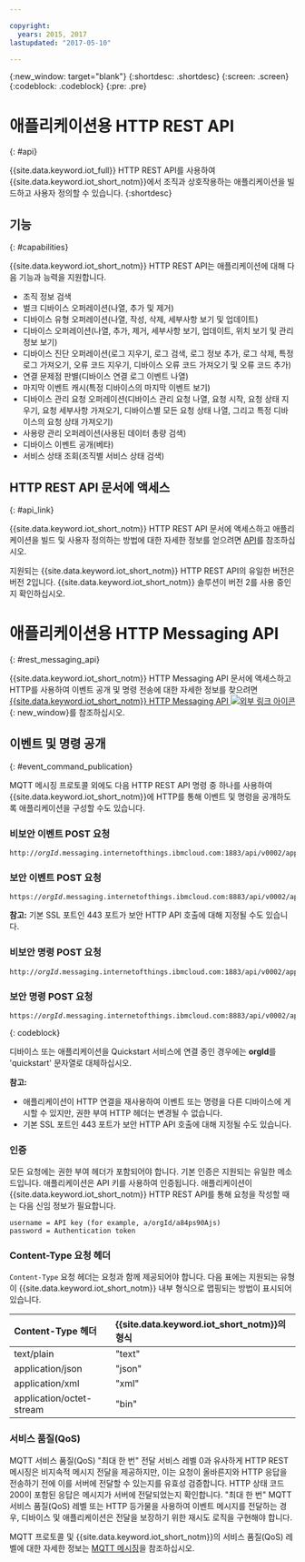 ```yaml
---

copyright:
  years: 2015, 2017
lastupdated: "2017-05-10"

---
```


{:new_window: target="blank"}
{:shortdesc: .shortdesc}
{:screen: .screen}
{:codeblock: .codeblock}
{:pre: .pre}

# 애플리케이션용 HTTP REST API
{: #api}

{{site.data.keyword.iot_full}} HTTP REST API를 사용하여 {{site.data.keyword.iot_short_notm}}에서 조직과 상호작용하는 애플리케이션을 빌드하고 사용자 정의할 수 있습니다.
{:shortdesc}

## 기능
{: #capabilities}

{{site.data.keyword.iot_short_notm}} HTTP REST API는 애플리케이션에 대해 다음 기능과 능력을 지원합니다. 

- 조직 정보 검색
- 벌크 디바이스 오퍼레이션(나열, 추가 및 제거)
- 디바이스 유형 오퍼레이션(나열, 작성, 삭제, 세부사항 보기 및 업데이트)
- 디바이스 오퍼레이션(나열, 추가, 제거, 세부사항 보기, 업데이트, 위치 보기 및 관리 정보 보기)
- 디바이스 진단 오퍼레이션(로그 지우기, 로그 검색, 로그 정보 추가, 로그 삭제, 특정 로그 가져오기, 오류 코드 지우기, 디바이스 오류 코드 가져오기 및 오류 코드 추가)
- 연결 문제점 판별(디바이스 연결 로그 이벤트 나열)
- 마지막 이벤트 캐시(특정 디바이스의 마지막 이벤트 보기)
- 디바이스 관리 요청 오퍼레이션(디바이스 관리 요청 나열, 요청 시작, 요청 상태 지우기, 요청 세부사항 가져오기, 디바이스별 모든 요청 상태 나열, 그리고 특정 디바이스의 요청 상태 가져오기)
- 사용량 관리 오퍼레이션(사용된 데이터 총량 검색)
- 디바이스 이벤트 공개(베타)
- 서비스 상태 조회(조직별 서비스 상태 검색)

## HTTP REST API 문서에 액세스
{: #api_link}

{{site.data.keyword.iot_short_notm}} HTTP REST API 문서에 액세스하고 애플리케이션을 빌드 및 사용자 정의하는 방법에 대한 자세한 정보를 얻으려면 [API](../reference/api.html)를 참조하십시오. 

지원되는 {{site.data.keyword.iot_short_notm}} HTTP REST API의 유일한 버전은 버전 2입니다. {{site.data.keyword.iot_short_notm}} 솔루션이 버전 2를 사용 중인지 확인하십시오. 

# 애플리케이션용 HTTP Messaging API
{: #rest_messaging_api}

{{site.data.keyword.iot_short_notm}} HTTP Messaging API 문서에 액세스하고 HTTP를 사용하여 이벤트 공개 및 명령 전송에 대한 자세한 정보를 찾으려면 [{{site.data.keyword.iot_short_notm}} HTTP Messaging API ![외부 링크 아이콘](../../../icons/launch-glyph.svg)](https://docs.internetofthings.ibmcloud.com/apis/swagger/v0002/http-messaging.html){: new_window}를 참조하십시오. 

## 이벤트 및 명령 공개
{: #event_command_publication}

MQTT 메시징 프로토콜 외에도 다음 HTTP REST API 명령 중 하나를 사용하여 {{site.data.keyword.iot_short_notm}}에 HTTP를 통해 이벤트 및 명령을 공개하도록 애플리케이션을 구성할 수도 있습니다. 

### 비보안 이벤트 POST 요청
<pre class="pre"><code class="hljs">http://<var class="keyword varname">orgId</var>.messaging.internetofthings.ibmcloud.com:1883/api/v0002/application/types/<var class="keyword varname">typeId</var>/devices/<var class="keyword varname">deviceId</var>/events/<var class="keyword varname">eventId</var></code></pre>

### 보안 이벤트 POST 요청
<pre class="pre"><code class="hljs">https://<var class="keyword varname">orgId</var>.messaging.internetofthings.ibmcloud.com:8883/api/v0002/application/types/<var class="keyword varname">typeId</var>/devices/<var class="keyword varname">deviceId</var>/events/<var class="keyword varname">eventId</var></code></pre>

**참고:** 기본 SSL 포트인 443 포트가 보안 HTTP API 호출에 대해 지정될 수도 있습니다. 

### 비보안 명령 POST 요청
<pre class="pre"><code class="hljs">http://<var class="keyword varname">orgId</var>.messaging.internetofthings.ibmcloud.com:1883/api/v0002/application/types/<var class="keyword varname">typeId</var>/devices/<var class="keyword varname">deviceId</var>/commands/<var class="keyword varname">eventId</var></code></pre>


### 보안 명령 POST 요청
<pre class="pre"><code class="hljs">https://<var class="keyword varname">orgId</var>.messaging.internetofthings.ibmcloud.com:8883/api/v0002/application/types/<var class="keyword varname">typeId</var>/devices/<var class="keyword varname">deviceId</var>/commands/<var class="keyword varname">eventId</var></code></pre>
{: codeblock}

디바이스 또는 애플리케이션을 Quickstart 서비스에 연결 중인 경우에는 **orgId**를 'quickstart' 문자열로 대체하십시오. 

**참고:**
- 애플리케이션이 HTTP 연결을 재사용하여 이벤트 또는 명령을 다른 디바이스에 게시할 수 있지만, 권한 부여 HTTP 헤더는 변경될 수 없습니다. 
- 기본 SSL 포트인 443 포트가 보안 HTTP API 호출에 대해 지정될 수도 있습니다. 

### 인증

모든 요청에는 권한 부여 헤더가 포함되어야 합니다. 기본 인증은 지원되는 유일한 메소드입니다. 애플리케이션은 API 키를 사용하여 인증됩니다. 애플리케이션이 {{site.data.keyword.iot_short_notm}} HTTP REST API를 통해 요청을 작성할 때는 다음 신임 정보가 필요합니다. 

```
username = API key (for example, a/orgId/a84ps90Ajs)
password = Authentication token
```

### Content-Type 요청 헤더

`Content-Type` 요청 헤더는 요청과 함께 제공되어야 합니다. 다음 표에는 지원되는 유형이 {{site.data.keyword.iot_short_notm}} 내부 형식으로 맵핑되는 방법이 표시되어 있습니다. 

|Content-Type 헤더|{{site.data.keyword.iot_short_notm}}의 형식|
|:---|:---|
|text/plain|"text"
|application/json| "json"
|application/xml| "xml"
|application/octet-stream|"bin"

### 서비스 품질(QoS)

MQTT 서비스 품질(QoS) "최대 한 번" 전달 서비스 레벨 0과 유사하게 HTTP REST 메시징은 비지속적 메시지 전달을 제공하지만, 이는 요청이 올바른지와 HTTP 응답을 전송하기 전에 이를 서버에 전달할 수 있는지를 유효성 검증합니다. HTTP 상태 코드 200이 포함된 응답은 메시지가 서버에 전달되었는지 확인합니다. "최대 한 번" MQTT 서비스 품질(QoS) 레벨 또는 HTTP 등가물을 사용하여 이벤트 메시지를 전달하는 경우, 디바이스 및 애플리케이션은 전달을 보장하기 위한 재시도 로직을 구현해야 합니다. 


MQTT 프로토콜 및 {{site.data.keyword.iot_short_notm}}의 서비스 품질(QoS) 레벨에 대한 자세한 정보는 [MQTT 메시징](../reference/mqtt/index.html)을 참조하십시오. 
